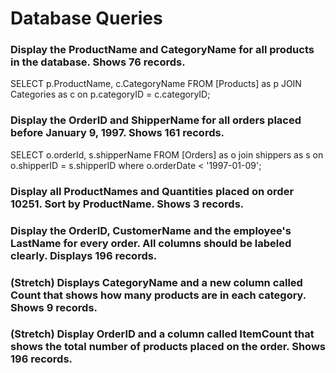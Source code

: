 # Database Queries

### Display the ProductName and CategoryName for all products in the database. Shows 76 records.

SELECT p.ProductName, c.CategoryName FROM [Products] as p
JOIN Categories as c on p.categoryID = c.categoryID;

### Display the OrderID and ShipperName for all orders placed before January 9, 1997. Shows 161 records.

SELECT o.orderId, s.shipperName FROM [Orders] as o
join shippers as s on o.shipperID = s.shipperID
where o.orderDate < '1997-01-09';

### Display all ProductNames and Quantities placed on order 10251. Sort by ProductName. Shows 3 records.

### Display the OrderID, CustomerName and the employee's LastName for every order. All columns should be labeled clearly. Displays 196 records.

### (Stretch)  Displays CategoryName and a new column called Count that shows how many products are in each category. Shows 9 records.

### (Stretch) Display OrderID and a  column called ItemCount that shows the total number of products placed on the order. Shows 196 records. 